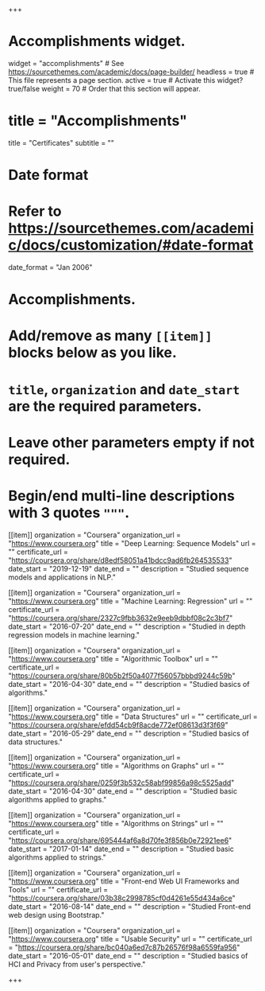 +++
# Accomplishments widget.
widget = "accomplishments"  # See https://sourcethemes.com/academic/docs/page-builder/
headless = true  # This file represents a page section.
active = true  # Activate this widget? true/false
weight = 70  # Order that this section will appear.

# title = "Accomplish&shy;ments"
title = "Certificates"
subtitle = ""

# Date format
#   Refer to https://sourcethemes.com/academic/docs/customization/#date-format
date_format = "Jan 2006"

# Accomplishments.
#   Add/remove as many `[[item]]` blocks below as you like.
#   `title`, `organization` and `date_start` are the required parameters.
#   Leave other parameters empty if not required.
#   Begin/end multi-line descriptions with 3 quotes `"""`.

[[item]]
  organization = "Coursera"
  organization_url = "https://www.coursera.org"
  title = "Deep Learning: Sequence Models"
  url = ""
  certificate_url = "https://coursera.org/share/d8edf58051a41bdcc9ad6fb264535533"
  date_start = "2019-12-19"
  date_end = ""
  description = "Studied sequence models and applications in NLP."

[[item]]
  organization = "Coursera"
  organization_url = "https://www.coursera.org"
  title = "Machine Learning: Regression"
  url = ""
  certificate_url = "https://coursera.org/share/2327c9fbb3632e9eeb9dbbf08c2c3bf7"
  date_start = "2016-07-20"
  date_end = ""
  description = "Studied in depth regression models in machine learning."
  
[[item]]
  organization = "Coursera"
  organization_url = "https://www.coursera.org"
  title = "Algorithmic Toolbox"
  url = ""
  certificate_url = "https://coursera.org/share/80b5b2f50a4077f56057bbbd9244c59b"
  date_start = "2016-04-30"
  date_end = ""
  description = "Studied basics of algorithms."

[[item]]
  organization = "Coursera"
  organization_url = "https://www.coursera.org"
  title = "Data Structures"
  url = ""
  certificate_url = "https://coursera.org/share/efdd54cb9f8acde772ef08613d3f3f69"
  date_start = "2016-05-29"
  date_end = ""
  description = "Studied basics of data structures."

[[item]]
  organization = "Coursera"
  organization_url = "https://www.coursera.org"
  title = "Algorithms on Graphs"
  url = ""
  certificate_url = "https://coursera.org/share/0259f3b532c58abf99856a98c5525add"
  date_start = "2016-04-30"
  date_end = ""
  description = "Studied basic algorithms applied to graphs."

[[item]]
  organization = "Coursera"
  organization_url = "https://www.coursera.org"
  title = "Algorithms on Strings"
  url = ""
  certificate_url = "https://coursera.org/share/695444af6a8d70fe3f856b0e72921ee6"
  date_start = "2017-01-14"
  date_end = ""
  description = "Studied basic algorithms applied to strings."

[[item]]
  organization = "Coursera"
  organization_url = "https://www.coursera.org"
  title = "Front-end Web UI Frameworks and Tools"
  url = ""
  certificate_url = "https://coursera.org/share/03b38c2998785cf0d4261e55d434a6ce"
  date_start = "2016-08-14"
  date_end = ""
  description = "Studied Front-end web design using Bootstrap."

[[item]]
  organization = "Coursera"
  organization_url = "https://www.coursera.org"
  title = "Usable Security"
  url = ""
  certificate_url = "https://coursera.org/share/bc040a6ed7c87b26576f98a6559fa956"
  date_start = "2016-05-01"
  date_end = ""
  description = "Studied basics of HCI and Privacy from user's perspective."

+++
